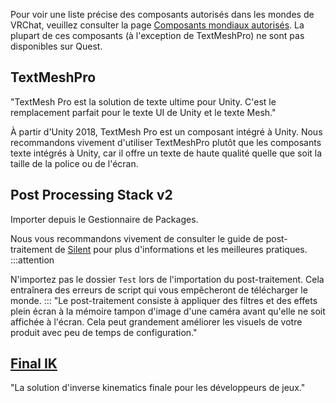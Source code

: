 

Pour voir une liste précise des composants autorisés dans les mondes de VRChat, veuillez consulter la page [Composants mondiaux autorisés](/worlds/whitelisted-world-components). La plupart de ces composants (à l'exception de TextMeshPro) ne sont pas disponibles sur Quest.

## TextMeshPro
"TextMesh Pro est la solution de texte ultime pour Unity. C'est le remplacement parfait pour le texte UI de Unity et le texte Mesh."

À partir d'Unity 2018, TextMesh Pro est un composant intégré à Unity. Nous recommandons vivement d'utiliser TextMeshPro plutôt que les composants texte intégrés à Unity, car il offre un texte de haute qualité quelle que soit la taille de la police ou de l'écran.

## Post Processing Stack v2
Importer depuis le Gestionnaire de Packages.

Nous vous recommandons vivement de consulter le guide de post-traitement de [Silent](https://gitlab.com/s-ilent/SCSS/wikis/Other/Post-Processing) pour plus d'informations et les meilleures pratiques.
:::attention 

N'importez pas le dossier `Test` lors de l'importation du post-traitement. Cela entraînera des erreurs de script qui vous empêcheront de télécharger le monde.
:::
"Le post-traitement consiste à appliquer des filtres et des effets plein écran à la mémoire tampon d'image d'une caméra avant qu'elle ne soit affichée à l'écran. Cela peut grandement améliorer les visuels de votre produit avec peu de temps de configuration."

## [Final IK](https://assetstore.unity.com/packages/tools/animation/final-ik-14290)
"La solution d'inverse kinematics finale pour les développeurs de jeux."
